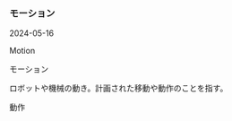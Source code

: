 <article id="モーション">

### モーション

<p class="st_update_header">2024-05-16</p>
<p class="st_name_header_en">Motion</p>
<p class="st_name_header_jp">モーション</p>
<div class="article_explanation">ロボットや機械の動き。計画された移動や動作のことを指す。</div>
<p class="st_name_header_synonyms">動作</p>
</article>

